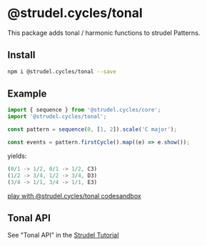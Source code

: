 # @strudel.cycles/tonal

This package adds tonal / harmonic functions to strudel Patterns.

## Install

```sh
npm i @strudel.cycles/tonal --save
```

## Example

```js
import { sequence } from '@strudel.cycles/core';
import '@strudel.cycles/tonal';

const pattern = sequence(0, [1, 2]).scale('C major');

const events = pattern.firstCycle().map((e) => e.show());
```

yields:

```js
(0/1 -> 1/2, 0/1 -> 1/2, C3)
(1/2 -> 3/4, 1/2 -> 3/4, D3)
(3/4 -> 1/1, 3/4 -> 1/1, E3)
```

[play with @strudel.cycles/tonal codesandbox](https://codesandbox.io/s/strudel-tonal-example-rgc5if?file=/src/index.js)

## Tonal API

See "Tonal API" in the [Strudel Tutorial](https://strudel.cc/learn/tonal)

